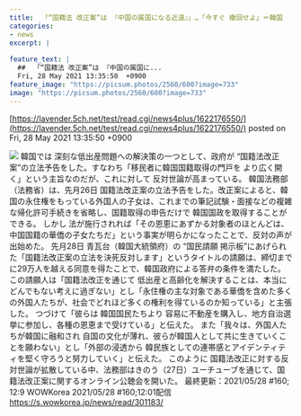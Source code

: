 ```yaml
---
title:  「“国籍法 改正案”は 『中国の属国になる近道』」…「今すぐ 撤回せよ」＝韓国   
categories:
- news
excerpt: |
  
feature_text: |
  ##  「“国籍法 改正案”は 『中国の属国に...
  Fri, 28 May 2021 13:35:50  +0900
feature_image: "https://picsum.photos/2560/600?image=733"
image: "https://picsum.photos/2560/600?image=733"
---
```


[https://lavender.5ch.net/test/read.cgi/news4plus/1622176550/](https://lavender.5ch.net/test/read.cgi/news4plus/1622176550/)
posted on Fri, 28 May 2021 13:35:50  +0900

<!--more-->

![](https://i.imgur.com/USF3cce.jpg) 韓国では 深刻な低出産問題への解決策の一つとして、政府が “国籍法改正案”の立法予告をした。すなわち「移民者に韓国国籍取得の門戸を より広く開く」という主旨なのだが、これに対して 反対世論が高まっている。 韓国法務部（法務省）は、先月26日 国籍法改正案の立法予告をした。改正案によると、韓国の永住権をもっている外国人の子女は、これまでの筆記試験・面接などの複雑な帰化許可手続きを省略し、国籍取得の申告だけで 韓国国政を取得することができる。 しかし 法が施行されれば「その恩恵にあずかる対象者のほとんどは、中国国籍の華僑の子女たちだ」という事実が明らかになったことで、反対の声が出始めた。 先月28日 青瓦台（韓国大統領府）の “国民請願 掲示板”にあげられた「国籍法改正案の立法を決死反対します」というタイトルの請願は、締切までに29万人を越える同意を得たことで、韓国政府による答弁の条件を満たした。 この請願人は「国籍法改正を通じて 低出産と高齢化を解決することは、本当にどんでもない考えに過ぎない」とし「永住権の主な対象である華僑を含めた多くの外国人たちが、社会でどれほど多くの権利を得ているのか知っている」と主張した。 つづけて「彼らは 韓国国民たちより 容易に不動産を購入し、地方自治選挙に参加し、各種の恩恵まで受けている」と伝えた。 また「我々は、外国人たちが韓国に融和され 自国の文化が薄れ、彼らが韓国人として共に生きていくことを願わない」とし「外部の浸透から 韓民族としての連帯感とアイデンティティを堅く守ろうと努力していく」と伝えた。 このように 国籍法改正に対する反対世論が拡散している中、法務部はきのう（27日）ユーチューブを通じて、国籍法改正案に関するオンライン公聴会を開いた。 最終更新：2021/05/28 #160; 12:9 WOWKorea 2021/05/28 #160;12:01配信 https://s.wowkorea.jp/news/read/301183/
